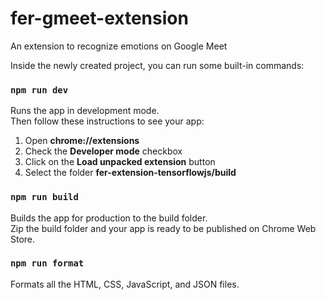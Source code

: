 # fer-gmeet-extension

An extension to recognize emotions on Google Meet

Inside the newly created project, you can run some built-in commands:

### `npm run dev`

Runs the app in development mode.<br>
Then follow these instructions to see your app:

1. Open **chrome://extensions**
2. Check the **Developer mode** checkbox
3. Click on the **Load unpacked extension** button
4. Select the folder **fer-extension-tensorflowjs/build**

### `npm run build`

Builds the app for production to the build folder.<br>
Zip the build folder and your app is ready to be published on Chrome Web Store.

### `npm run format`

Formats all the HTML, CSS, JavaScript, and JSON files.
